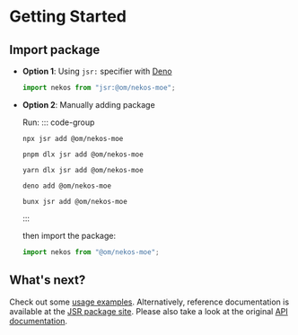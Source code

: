 # Getting Started

## Import package

- **Option 1**: Using `jsr:` specifier with [Deno](https://deno.com)

  ```js
  import nekos from "jsr:@om/nekos-moe";
  ```

- **Option 2**: Manually adding package

  Run:
  ::: code-group

  ```console [npm/npx]
  npx jsr add @om/nekos-moe
  ```

  ```console [pnpm]
  pnpm dlx jsr add @om/nekos-moe
  ```

  ```console [yarn]
  yarn dlx jsr add @om/nekos-moe
  ```

  ```console [deno]
  deno add @om/nekos-moe
  ```

  ```console [bun/bunx]
  bunx jsr add @om/nekos-moe
  ```

  :::

  then import the package:

  ```js
  import nekos from "@om/nekos-moe";
  ```

## What's next?

Check out some [usage examples](/post). Alternatively, reference documentation is available at the [JSR package site](https://jsr.io/@om/nekos-moe/doc). Please also take a look at the original [API documentation](https://docs.nekos.moe).